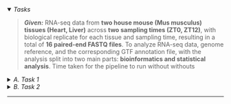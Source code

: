 
<details open>
  <summary><i>Tasks</i></summary>
  
>**_Given:_**
> RNA-seq data from **two house mouse (Mus musculus) tissues (Heart, Liver)** across **two sampling times (ZT0, ZT12)**, with biological replicate for each tissue and sampling time, resulting in a total of **16 paired-end FASTQ files**.
> To analyze RNA-seq data, genome reference, and the corresponding GTF annotation file, with the analysis split into two main parts: __bioinformatics and statistical analysis__.
> Time taken for the pipeline to run without withouts 

  
  <details>
    <summary><i>A. Task 1</i></summary>
    
>Longest Substring Calculator
    
#### 1. a. Quality Control: 
- [X] [Fastqc](https://github.com/gunj007/RNA-Seq/tree/main/qcreports/rawfq_qc) Performed quality control using FastQC on rawfastq.gz 16
- [X] [MultiQC](https://github.com/gunj007/RNA-Seq/blob/main/qcreports/rawfq_qc/multiqc_report.html) Provided a summary report using MultiQC, adapter contamination seen. 
#### b. Adapter Trimming: 
- [X] using fastp. 
- [x] Provide a summary report detailing the percentage of reads trimmed. [Multiqc](https://github.com/gunj007/RNA-Seq/blob/main/qcreports/trimfq_qc/multiqc_report.html)
#### c. Genome Preparation: 
- [X] Prepared a [genome index using HISAT2](https://github.com/gunj007/RNA-Seq#genome-build--hisat2-genome-index) 
#### d. Alignment and Mapping: 
- [X] Performed read alignment using HISAT2
- [X] Provide alignment statistics and its visualization report, including the percentage of aligned reads, mapped reads, and potential issues with multi-mapping. 
#### e. Read Quantification: 
i. Quantify gene expression using featureCounts or other suitable quantification software to generate a gene count expression matrix and provide associated statistical reports. 
ii. Output the results in a tabular format with protein coding genes ID as rows and samples as columns.





>**_NOTE:_**  
> 1. To run the pipeliine on your system makesure you all the tools installed or refer 2.3 and download the scripts/
> 2. In `counts.sh` change to `your_path_script/qc.sh` and for `hisat2.sh` before running
> 3. If genome is not built with the name genome then change it `your_genome_name` on line no. 

--- 
  </details>


  <details>
    <summary><i>B. Task 2</i></summary>

---
  </details>

</details>



***
